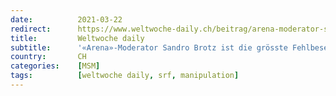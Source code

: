 ```yaml
---
date:          2021-03-22
redirect:      https://www.weltwoche-daily.ch/beitrag/arena-moderator-sandro-brotz-ist-die-groesste-fehlbesetzung-die-sich-srf-je-geleistet-hat-brotz-hat-die-wichtigste-debatten-sendung-von-srf-ruiniert/
title:         Weltwoche daily
subtitle:      '«Arena»-Moderator Sandro Brotz ist die grösste Fehlbesetzung, die sich SRF je geleistet hat. Brotz hat die wichtigste Debatten-Sendung der Schweiz ruiniert'
country:       CH
categories:    [MSM]
tags:          [weltwoche daily, srf, manipulation]
---
```

